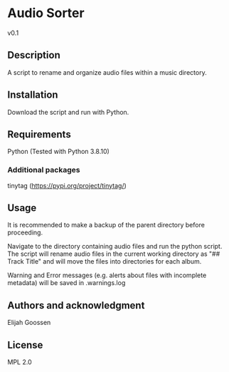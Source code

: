 # Audio Sorter
v0.1

## Description
A script to rename and organize audio files within a music directory.

## Installation
Download the script and run with Python.

## Requirements
Python (Tested with Python 3.8.10)

### Additional packages
tinytag (https://pypi.org/project/tinytag/)

## Usage
It is recommended to make a backup of the parent directory before proceeding.

Navigate to the directory containing audio files and run the python script.
The script will rename audio files in the current working directory  as 
"## Track Title" and will move the files into directories for each album.

Warning and Error messages (e.g. alerts about files with incomplete metadata)
 will be saved in .warnings.log

## Authors and acknowledgment
Elijah Goossen

## License
MPL 2.0
